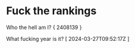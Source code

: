 # Fuck the rankings

Who the hell am I?
{ 2408139 }

What fucking year is it?
[ 2024-03-27T09:52:17Z ]
